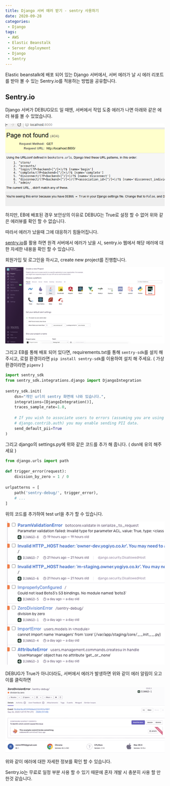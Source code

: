 ```yaml
---
title: Django 서버 에러 받기 - sentry 사용하기
date: 2020-09-28
categories:
 - Django
tags:
 - AWS
 - Elastic Beanstalk
 - Server deployment
 - Django
 - Sentry
---
```


Elastic beanstalk에 배포 되어 있는 Django 서버에서, 서버 에러가 날 시 에러 리포트를 받아 볼 수 있는 Sentry.io를 적용하는 방법을 공유합니다.

<!-- more -->

## Sentry.io

Django 서버가 DEBUG모드 일 때엔, 서버에서 작업 도중 에러가 나면 아래와 같은 에러 뷰를 볼 수 있었습니다. 

![pic1.png](/assets/images/posts/2020-09-28-django-sentry/pic1.png)

하지만, EB에 배포된 경우 보안상의 이유로 DEBUG는 True로 설정 할 수 없어 위와 같은 에러뷰를 확인 할 수 없습니다. 

따라서 에러가 났을때 그에 대응하기 힘들어집니다. 

[sentry.io](https://sentry.io/welcome/)를 활용 하면 원격 서버에서 에러가 났을 시, sentry.io 웹에서 해당 에러에 대한 자세한 내용을 확인 할 수 있습니다.

회원가입 및 로그인을 하시고, create new project를 진행합니다.

![pic2.png](/assets/images/posts/2020-09-28-django-sentry/pic2.png)

그리고 EB를 통해 배포 되어 있다면, requirements.txt를 통해 `sentry-sdk`를 설치 해 주시고, 로컬 환경이라면 `pip install sentry-sdk`를 이용하여 설치 해 주세요. ( 가상환경이라면 `pipenv` )

```python
import sentry_sdk
from sentry_sdk.integrations.django import DjangoIntegration

sentry_sdk.init(
    dsn="개인 url이 sentry 화면에 나와 있습니다.",
    integrations=[DjangoIntegration()],
    traces_sample_rate=1.0,

    # If you wish to associate users to errors (assuming you are using
    # django.contrib.auth) you may enable sending PII data.
    send_default_pii=True
)
```

그리고 django의 settings.py에 위와 같은 코드를 추가 해 줍니다. ( dsn에 유의 해주세요 )

```python
from django.urls import path

def trigger_error(request):
    division_by_zero = 1 / 0

urlpatterns = [
    path('sentry-debug/', trigger_error),
    # ...
]
```

위의 코드를 추가하여 test url을 추가 할 수 있습니다. 

![pic3.png](/assets/images/posts/2020-09-28-django-sentry/pic3.png)

DEBUG가 True가 아니더라도, 서버에서 에러가 발생하면 위와 같이 에러 알림이 오고 이를 클릭하면 

![pic4.png](/assets/images/posts/2020-09-28-django-sentry/pic4.png)

위와 같이 에러에 대한 자세한 정보를 확인 할 수 있습니다. 

Sentry.io는 무료로 일정 부분 사용 할 수 있기 때문에 혼자 개발 시 충분히 사용 할 만 한것 같습니다. 